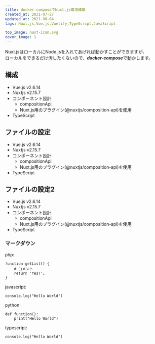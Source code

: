 ```yaml
---
title: docker-composeでNuxt.js環境構築
created_at: 2021-07-27
updated_at: 2021-08-04
tags: Nuxt.js,Vue.js,Vuetify,TypeScript,JavaScript

top_image: nuxt-icon.svg
cover_image: 1
---
```


Nuxt.jsはローカルにNode.jsを入れてあげれば動かすことができますが、  
ローカルをできるだけ汚したくないので、***docker-compose***で動かします。

## 構成  
- Vue.js v2.6.14
- Nuxtjs v2.15.7
- コンポーネント設計
  - compositionApi
  - Nuxt.js用のプラグイン(@nuxtjs/composition-api)を使用
- TypeScript

## ファイルの設定
- Vue.js v2.6.14
- Nuxtjs v2.15.7
- コンポーネント設計
  - compositionApi
  - Nuxt.js用のプラグイン(@nuxtjs/composition-api)を使用
- TypeScript

## ファイルの設定2
- Vue.js v2.6.14
- Nuxtjs v2.15.7
- コンポーネント設計
  - compositionApi
  - Nuxt.js用のプラグイン(@nuxtjs/composition-api)を使用
- TypeScript

### マークダウン
php:
```php[/root/Http/Api/base.php]
function getList() {
    # コメント
    return 'Yes!';
}
```
javascript:
```javascript[base.js]
console.log("Hello World")
```
python:
```python[base.py]
def function():
    print("Hello World")
```
typescript:
```typescript[base.ts]
console.log("Hello World")
```